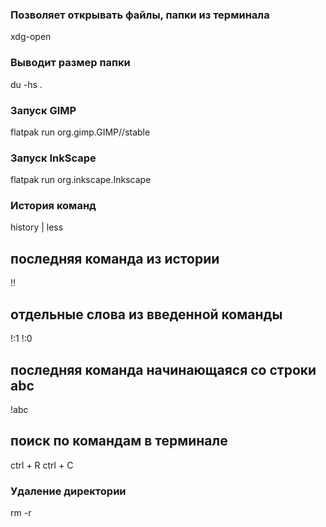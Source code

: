 ### Позволяет открывать файлы, папки из терминала
xdg-open
### Выводит размер папки
du -hs .
### Запуск GIMP
flatpak run org.gimp.GIMP//stable
### Запуск InkScape
flatpak run org.inkscape.Inkscape
### История команд
history | less
## последняя команда из истории 
!!
## отдельные слова из введенной команды 
!:1
!:0
## последняя команда начинающаяся со строки abc
!abc
## поиск по командам в терминале 
ctrl + R
ctrl + C
### Удаление директории 
rm -r <dir>
